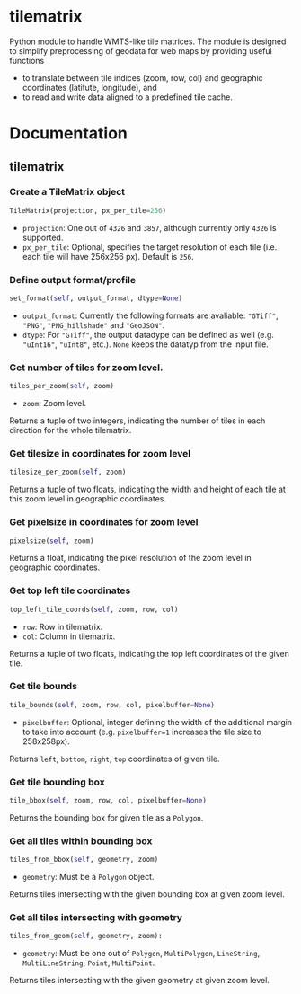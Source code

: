 # tilematrix
Python module to handle WMTS-like tile matrices. The module is designed to simplify preprocessing of geodata for web maps by providing useful functions
* to translate between tile indices (zoom, row, col) and geographic coordinates (latitute, longitude), and
* to read and write data aligned to a predefined tile cache.

# Documentation

## tilematrix

### Create a TileMatrix object
```python
TileMatrix(projection, px_per_tile=256)
```
* ``projection``: One out of ``4326`` and ``3857``, although currently only ``4326`` is supported.
* ``px_per_tile``: Optional, specifies the target resolution of each tile (i.e. each tile will have 256x256 px). Default is ``256``.

### Define output format/profile
```python
set_format(self, output_format, dtype=None)
```
* ``output_format``: Currently the following formats are avaliable: ``"GTiff"``, ``"PNG"``, ``"PNG_hillshade"`` and ``"GeoJSON"``.
* ``dtype``: For ``"GTiff"``, the output datadype can be defined as well (e.g. ``"uInt16"``, ``"uInt8"``, etc.). ``None`` keeps the datatyp from the input file.

### Get number of tiles for zoom level.
```python
tiles_per_zoom(self, zoom)
```
* ``zoom``: Zoom level.

Returns a tuple of two integers, indicating the number of tiles in each direction for the whole tilematrix.

### Get tilesize in coordinates for zoom level
```python
tilesize_per_zoom(self, zoom)
```
Returns a tuple of two floats, indicating the width and height of each tile at this zoom level in geographic coordinates.

### Get pixelsize in coordinates for zoom level
```python
pixelsize(self, zoom)
```
Returns a float, indicating the pixel resolution of the zoom level in geographic coordinates.

### Get top left tile coordinates
```python
top_left_tile_coords(self, zoom, row, col)
```
* ``row``: Row in tilematrix.
* ``col``: Column in tilematrix.

Returns a tuple of two floats, indicating the top left coordinates of the given tile.

### Get tile bounds
```python
tile_bounds(self, zoom, row, col, pixelbuffer=None)
```
* ``pixelbuffer``: Optional, integer defining the width of the additional margin to take into account (e.g. ``pixelbuffer=1`` increases the tile size to 258x258px).

Returns ``left``, ``bottom``, ``right``, ``top`` coordinates of given tile.

### Get tile bounding box
```python
tile_bbox(self, zoom, row, col, pixelbuffer=None)
```
Returns the bounding box for given tile as a ``Polygon``.

### Get all tiles within bounding box
```python
tiles_from_bbox(self, geometry, zoom)
```
* ``geometry``: Must be a ``Polygon`` object.

Returns tiles intersecting with the given bounding box at given zoom level.

### Get all tiles intersecting with geometry
```python
tiles_from_geom(self, geometry, zoom):
```
* ``geometry``: Must be one out of ``Polygon``, ``MultiPolygon``, ``LineString``, ``MultiLineString``, ``Point``, ``MultiPoint``.

Returns tiles intersecting with the given geometry at given zoom level.


